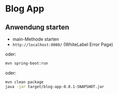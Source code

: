 # Blog App

## Anwendung starten

- main-Methode starten
- `http://localhost:8080/` (WhiteLabel Error Page)

oder:

```bash
mvn spring-boot:run
```

oder:

```bash
mvn clean package
java -jar target/blog-app-0.0.1-SNAPSHOT.jar
```
